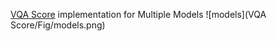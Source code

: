 [VQA Score](https://github.com/linzhiqiu/t2v_metrics/tree/main?tab=readme-ov-file) implementation for Multiple Models
![models](VQA Score/Fig/models.png)
